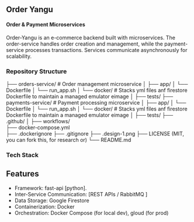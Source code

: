## Order Yangu 
#### Order & Payment Microservices
Order-Yangu is an e-commerce backend built with microservices. The order-service handles order creation and management, while the payment-service processes transactions. Services communicate asynchronously for scalability.


### Repository Structure
├── orders-service/          # Order management microservice
│   ├── app/
│   └── Dockerfile
│   └── run_app.sh
│   └── docker/              # Stacks yml files anf firestore Dockerfile to maintain a managed emulator eimage
│   ├── tests/
├── payments-service/        # Payment processing microservice
│   ├── app/
│   └── Dockerfile
│   └── run_app.sh
│   └── docker/              # Stacks yml files anf firestore Dockerfile to maintain a managed emulator eimage
│   ├── tests/
├── .github/
│   ├── workflows/  
├── docker-compose.yml       
├── .dockerignore
├── .gitignore
├── .design-1.png
├── LICENSE (MIT, you can fork this, for research or)
└── README.md


### Tech Stack
## Features
*   Framework: fast-api [python].
*   Inter-Service Communication: [REST APIs / RabbitMQ ]
*   Data Storage: Google Firestore
*   Containerization: Docker
*   Orchestration: Docker Compose (for local dev), gloud (for prod)

